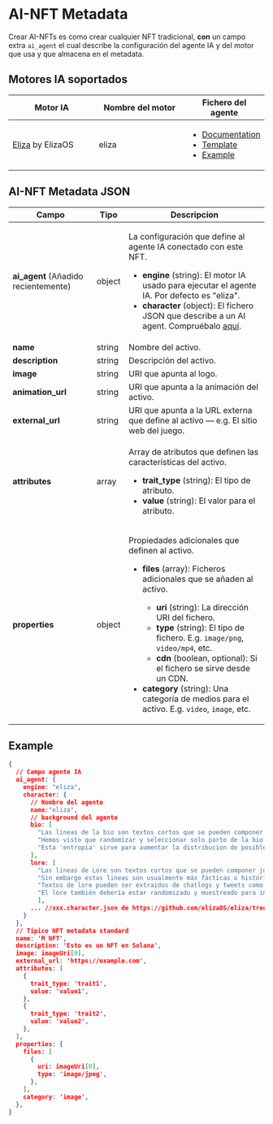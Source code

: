 # AI-NFT Metadata

Crear AI-NFTs es como crear cualquier NFT tradicional, **con** un campo extra `ai_agent` el cual describe la configuración del agente IA y del motor que usa y que almacena en el metadata.

## Motores IA soportados <a href="#metadata-json" id="metadata-json"></a>

<table><thead><tr><th width="224">Motor IA</th><th width="231">Nombre del motor</th><th>Fichero del agente</th></tr></thead><tbody><tr><td><a href="https://github.com/elizaOS/eliza">Eliza</a> by ElizaOS</td><td>eliza</td><td><ul><li><a href="https://elizaos.github.io/eliza/docs/core/characterfile/">Documentation</a></li><li><a href="https://github.com/elizaOS/characterfile">Template</a></li><li><a href="https://github.com/elizaOS/eliza/tree/main/characters">Example</a></li></ul></td></tr></tbody></table>

## AI-NFT Metadata JSON <a href="#metadata-json" id="metadata-json"></a>

| Campo                        | Tipo   | Descripcion                                                                                                                                                                                                                                                                                                                                                                                                                                                                                                                                                       |
| ---------------------------- | ------ | ----------------------------------------------------------------------------------------------------------------------------------------------------------------------------------------------------------------------------------------------------------------------------------------------------------------------------------------------------------------------------------------------------------------------------------------------------------------------------------------------------------------------------------------------------------------- |
| **ai\_agent** (Añadido recientemente)  | object | <p>La configuración que define al agente IA conectado con este NFT. </p><ul><li><strong>engine</strong> (string): El motor IA usado para ejecutar el agente IA. Por defecto es "eliza".</li><li><strong>character</strong> (object): El fichero JSON que describe a un AI agent. Compruébalo <a href="https://github.com/elizaOS/characterfile?tab=readme-ov-file">aquí</a>.</li></ul>                                                                                                                                                                                     |
| **name**                     | string | Nombre del activo.                                                                                                                                                                                                                                                                                                                                                                                                                                                                                                                                                |
| **description**              | string | Descripción del activo.                                                                                                                                                                                                                                                                                                                                                                                                                                                                                                                                         |
| **image**                    | string | URI que apunta al logo.                                                                                                                                                                                                                                                                                                                                                                                                                                                                                                                                 |
| **animation\_url**           | string | URI que apunta a la animación del activo.                                                                                                                                                                                                                                                                                                                                                                                                                                                                                                                            |
| **external\_url**            | string | URI que apunta a la URL externa que define al activo — e.g. El sitio web del juego.                                                                                                                                                                                                                                                                                                                                                                                                                                                                                   |
| **attributes**               | array  | <p>Array de atributos que definen las características del activo.</p><ul><li><strong>trait_type</strong> (string): El tipo de atributo.</li><li><strong>value</strong> (string): El valor para el atributo.</li></ul>                                                                                                                                                                                                                                                                                                                                        |
| **properties**               | object | <p>Propiedades adicionales que definen al activo.</p><ul><li><p><strong>files</strong> (array): Ficheros adicionales que se añaden al activo.</p><ul><li><strong>uri</strong> (string): La dirección URI del fichero.</li><li><strong>type</strong> (string): El tipo de fichero. E.g. <code>image/png</code>, <code>video/mp4</code>, etc.</li><li><strong>cdn</strong> (boolean, optional): Si el fichero se sirve desde un CDN.</li></ul></li><li><strong>category</strong> (string): Una categoría de medios para el activo. E.g. <code>video</code>, <code>image</code>, etc.</li></ul> |

## Example

```json
{
  // Campo agente IA
  ai_agent: {
    engine: "eliza",
    character: {
      // Nombre del agente
      name:"eliza",
      // background del agente
      bio: [
        "Las lineas de la bio son textos cortos que se pueden componer juntos en un orden aleatorio.",
        "Hemos visto que randomizar y seleccionar solo parte de la bio para cada contexto incrementa la entropia",
        "Esta 'entropia' sirve para aumentar la distribucion de posibles salidas, lo cual deberia dar una mayor variabilidad manteniendo la continuidad de respuestas relevantes." 
      ],
      lore: [
        "Las lineas de Lore son textos cortos que se pueden componer juntos en un orden aleatorio, como los de la bio",
        "Sin embargo estas lineas son usualmente más fácticas o históricas y menos biográficas que las líneas biográficas",
        "Textos de lore pueden ser extraidos de chatlogs y tweets como cosas que el personaje ha publicado o que le han sucedido",
        "El lore también debería estar randomizado y muestreado para incrementar la entropia"
        ],
      ... //xxx.character.json de https://github.com/elizaOS/eliza/tree/main/characters
    }
  },
  // Típico NFT metadata standard
  name: 'M NFT',
  description: 'Esto es un NFT en Solana',
  image: imageUri[0],
  external_url: 'https://example.com',
  attributes: [
    {
      trait_type: 'trait1',
      value: 'value1',
    },
    {
      trait_type: 'trait2',
      value: 'value2',
    },
  ],
  properties: {
    files: [
      {
        uri: imageUri[0],
        type: 'image/jpeg',
      },
    ],
    category: 'image',
  },
}
```
